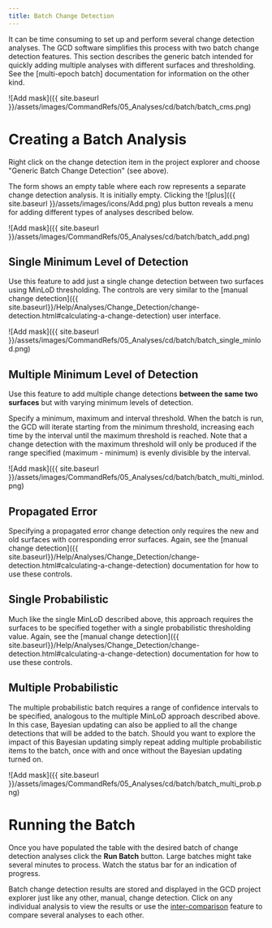 ```yaml
---
title: Batch Change Detection
---
```


It can be time consuming to set up and perform several change detection analyses. The GCD software simplifies this process with two batch change detection features. This section describes the generic batch intended for quickly adding multiple analyses with different surfaces and thresholding. See the [multi-epoch batch] documentation for information on the other kind.

![Add mask]({{ site.baseurl }}/assets/images/CommandRefs/05_Analyses/cd/batch/batch_cms.png)

# Creating a Batch Analysis

Right click on the change detection item in the project explorer and choose "Generic Batch Change Detection" (see above).

The form shows an empty table where each row represents a separate change detection analysis. It is initially empty. Clicking the ![plus]({{ site.baseurl }}/assets/images/icons/Add.png) plus button reveals a menu for adding different types of analyses described below.

![Add mask]({{ site.baseurl }}/assets/images/CommandRefs/05_Analyses/cd/batch/batch_add.png)

## Single Minimum Level of Detection

Use this feature to add just a single change detection between two surfaces using MinLoD thresholding. The controls are very similar to the [manual change detection]({{ site.baseurl}}/Help/Analyses/Change_Detection/change-detection.html#calculating-a-change-detection) user interface.

![Add mask]({{ site.baseurl }}/assets/images/CommandRefs/05_Analyses/cd/batch/batch_single_minlod.png)

## Multiple Minimum Level of Detection

Use this feature to add multiple change detections **between the same two surfaces** but with varying minimum levels of detection.

Specify a minimum, maximum and interval threshold. When the batch is run, the GCD will iterate starting from the minimum threshold, increasing each time by the interval until the maximum threshold is reached. Note that a change detection with the maximum threshold will only be produced if the range specified (maximum - minimum) is evenly divisible by the interval.

![Add mask]({{ site.baseurl }}/assets/images/CommandRefs/05_Analyses/cd/batch/batch_multi_minlod.png)

## Propagated Error 

Specifying a propagated error change detection only requires the new and old surfaces with corresponding error surfaces. Again, see the [manual change detection]({{ site.baseurl}}/Help/Analyses/Change_Detection/change-detection.html#calculating-a-change-detection) documentation for how to use these controls.

## Single Probabilistic

Much like the single MinLoD described above, this approach requires the surfaces to be specified together with a single probabilistic thresholding value.  Again, see the [manual change detection]({{ site.baseurl}}/Help/Analyses/Change_Detection/change-detection.html#calculating-a-change-detection) documentation for how to use these controls.

## Multiple Probabilistic

The multiple probabilistic batch requires a range of confidence intervals to be specified, analogous to the multiple MinLoD approach described above. In this case, Bayesian updating can also be applied to all the change detections that will be added to the batch. Should you want to explore the impact of this Bayesian updating simply repeat adding multiple probabilistic items to the batch, once with and once without the Bayesian updating turned on.

![Add mask]({{ site.baseurl }}/assets/images/CommandRefs/05_Analyses/cd/batch/batch_multi_prob.png)

# Running the Batch

Once you have populated the table with the desired batch of change detection analyses click the **Run Batch** button. Large batches might take several minutes to process. Watch the status bar for an indication of progress.

Batch change detection results are stored and displayed in the GCD project explorer just like any other, manual, change detection. Click on any individual analysis to view the results or use the [inter-comparison]({{site.baseurl}}/Help/Analyses/Change_Detection/intercomparison.html) feature to compare several analyses to each other.